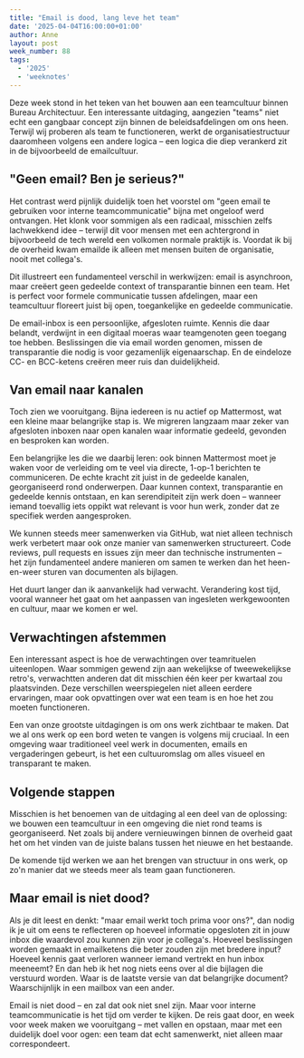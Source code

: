 ```yaml
---
title: "Email is dood, lang leve het team"
date: '2025-04-04T16:00:00+01:00'
author: Anne
layout: post
week_number: 88
tags:
  - '2025'
  - 'weeknotes'
---
```


Deze week stond in het teken van het bouwen aan een teamcultuur binnen Bureau Architectuur. Een interessante uitdaging,
aangezien "teams" niet echt een gangbaar concept zijn binnen de beleidsafdelingen om ons heen. Terwijl wij proberen als
team te functioneren, werkt de organisatiestructuur daaromheen volgens een andere logica – een logica die diep verankerd
zit in de bijvoorbeeld de emailcultuur.

## "Geen email? Ben je serieus?"

Het contrast werd pijnlijk duidelijk toen het voorstel om "geen email te gebruiken voor interne teamcommunicatie" bijna
met ongeloof werd ontvangen. Het klonk voor sommigen als een radicaal, misschien zelfs lachwekkend idee – terwijl dit
voor mensen met een achtergrond in bijvoorbeeld de tech wereld een volkomen normale praktijk is. Voordat ik bij de
overheid kwam emailde ik alleen met mensen buiten de organisatie, nooit met collega's.

Dit illustreert een fundamenteel verschil in werkwijzen: email is asynchroon, maar creëert geen gedeelde context of
transparantie binnen een team. Het is perfect voor formele communicatie tussen afdelingen, maar een teamcultuur floreert
juist bij open, toegankelijke en gedeelde communicatie.

De email-inbox is een persoonlijke, afgesloten ruimte. Kennis die daar belandt, verdwijnt in een digitaal moeras waar
teamgenoten geen toegang toe hebben. Beslissingen die via email worden genomen, missen de transparantie die nodig is
voor gezamenlijk eigenaarschap. En de eindeloze CC- en BCC-ketens creëren meer ruis dan duidelijkheid.

## Van email naar kanalen

Toch zien we vooruitgang. Bijna iedereen is nu actief op Mattermost, wat een kleine maar belangrijke stap is. We
migreren langzaam maar zeker van afgesloten inboxen naar open kanalen waar informatie gedeeld, gevonden en besproken kan
worden.

Een belangrijke les die we daarbij leren: ook binnen Mattermost moet je waken voor de verleiding om te veel via directe,
1-op-1 berichten te communiceren. De echte kracht zit juist in de gedeelde kanalen, georganiseerd rond onderwerpen. Daar
kunnen context, transparantie en gedeelde kennis ontstaan, en kan serendipiteit zijn werk doen – wanneer iemand
toevallig iets oppikt wat relevant is voor hun werk, zonder dat ze specifiek werden aangesproken.

We kunnen steeds meer samenwerken via GitHub, wat niet alleen technisch werk verbetert maar ook onze manier van
samenwerken structureert. Code reviews, pull requests en issues zijn meer dan technische instrumenten – het zijn
fundamenteel andere manieren om samen te werken dan het heen-en-weer sturen van documenten als bijlagen.

Het duurt langer dan ik aanvankelijk had verwacht. Verandering kost tijd, vooral wanneer het gaat om het aanpassen van
ingesleten werkgewoonten en cultuur, maar we komen er wel.

## Verwachtingen afstemmen

Een interessant aspect is hoe de verwachtingen over teamrituelen uiteenlopen. Waar sommigen gewend zijn aan wekelijkse
of tweewekelijkse retro's, verwachtten anderen dat dit misschien één keer per kwartaal zou plaatsvinden. Deze
verschillen weerspiegelen niet alleen eerdere ervaringen, maar ook opvattingen over wat een team is en hoe het zou
moeten functioneren.

Een van onze grootste uitdagingen is om ons werk zichtbaar te maken. Dat we al ons werk op een bord weten te vangen is
volgens mij cruciaal. In een omgeving waar traditioneel veel werk in documenten, emails en vergaderingen gebeurt, is het
een cultuuromslag om alles visueel en transparant te maken.

## Volgende stappen

Misschien is het benoemen van de uitdaging al een deel van de oplossing: we bouwen een teamcultuur in een omgeving die
niet rond teams is georganiseerd. Net zoals bij andere vernieuwingen binnen de overheid gaat het om het vinden van de
juiste balans tussen het nieuwe en het bestaande.

De komende tijd werken we aan het brengen van structuur in ons werk, op zo'n manier dat we steeds meer als team gaan
functioneren.

## Maar email is niet dood?

Als je dit leest en denkt: "maar email werkt toch prima voor ons?", dan nodig ik je uit om eens te reflecteren op
hoeveel informatie opgesloten zit in jouw inbox die waardevol zou kunnen zijn voor je collega's. Hoeveel beslissingen
worden gemaakt in emailketens die beter zouden zijn met bredere input? Hoeveel kennis gaat verloren wanneer iemand
vertrekt en hun inbox meeneemt? En dan heb ik het nog niets eens over al die bijlagen die verstuurd worden. Waar is de
laatste versie van dat belangrijke document? Waarschijnlijk in een mailbox van een ander.

Email is niet dood – en zal dat ook niet snel zijn. Maar voor interne teamcommunicatie is het tijd om verder te kijken.
De reis gaat door, en week voor week maken we vooruitgang – met vallen en opstaan, maar met een duidelijk doel voor
ogen: een team dat echt samenwerkt, niet alleen maar correspondeert.
